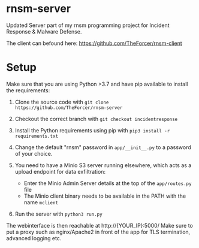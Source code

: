# rnsm-server
Updated Server part of my rnsm programming project for Incident Response & Malware Defense.

The client can befound here: https://github.com/TheForcer/rnsm-client

# Setup
Make sure that you are using Python >3.7 and have pip available to install the requirements:

1. Clone the source code with `git clone https://github.com/TheForcer/rnsm-server`

2. Checkout the correct branch with `git checkout incidentresponse`

3. Install the Python requirements using pip with `pip3 install -r requirements.txt`

4. Change the default "rnsm" password in `app/__init__.py` to a password of your choice.

5. You need to have a Minio S3 server running elsewhere, which acts as a upload endpoint for data exfiltration:
    - Enter the Minio Admin Server details at the top of the `app/routes.py` file
    - The Minio client binary needs to be available in the PATH with the name `mclient`

6. Run the server with `python3 run.py`

The webinterface is then reachable at http://{YOUR_IP}:5000/
Make sure to put a proxy such as nginx/Apache2 in front of the app for TLS termination, advanced logging etc.
